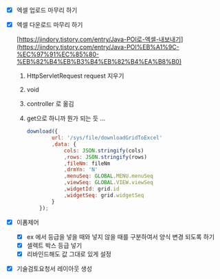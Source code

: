 - [x]  엑셀 업로드 마무리 하기
- [x]  엑셀 다운로드 마무리 하기
    
    [https://jindory.tistory.com/entry/Java-POI로-엑셀-내보내기](https://jindory.tistory.com/entry/Java-POI%EB%A1%9C-%EC%97%91%EC%85%80-%EB%82%B4%EB%B3%B4%EB%82%B4%EA%B8%B0)
    
    1. HttpServletRequest request 지우기
    2. void
    3. controller 로 옮김
    4. get으로 하니까 뭔가 되는 듯 …
        
        ```jsx
        download({
        		url: '/sys/file/downloadGridToExcel'
        		,data: {
        			cols: JSON.stringify(cols)
        			,rows: JSON.stringify(rows)
        			,fileNm: fileNm
        			,drmYn: 'N'
        			,menuSeq: GLOBAL.MENU.menuSeq
        			,viewSeq: GLOBAL.VIEW.viewSeq
        			,widgetId: grid.id
        			,widgetSeq: grid.widgetSeq
        		}
        	});
        ```
        
- [x]  이폼제어
    - [x]  ex 에서 등급을 넣을 때와 넣지 않을 때를 구분하여서 양식 변경 되도록 하기
    - [x]  셀렉트 박스 등급 넣기
    - [x]  리바인드해도 값 그대로 있게 설정
- [x]  기술검토요청서 레이아웃 생성
